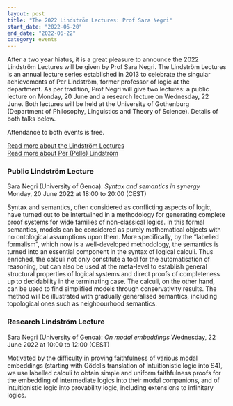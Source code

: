 ```yaml
---
layout: post
title: "The 2022 Lindström Lectures: Prof Sara Negri"
start_date: "2022-06-20"
end_date: "2022-06-22"
category: events
---
```

After a two year hiatus, it is a great pleasure to announce the 2022 Lindström
Lectures will be given by Prof Sara Negri. The Lindström Lectures is an annual
lecture series established in 2013 to celebrate the singular achievements of Per
Lindström, former professor of logic at the department. As per tradition, Prof
Negri will give two lectures: a public lecture on Monday, 20 June and a research
lecture on Wednesday, 22 June. Both lectures will be held at the University of
Gothenburg (Department of Philosophy, Linguistics and Theory of Science).
Details of both talks below.

Attendance to both events is free.

[Read more about the Lindström Lectures](https://www.logic-gu.se/lindstrom-lectures)  
[Read more about Per (Pelle) Lindström](https://www.logic-gu.se/lindstrom-lectures/per-lindstrom)  

### Public Lindström Lecture
Sara Negri (University of Genoa): *Syntax and semantics in synergy*  
Monday, 20 June 2022 at 18:00 to 20:00 (CEST)

Syntax and semantics, often considered as conflicting aspects of logic, have
turned out to be intertwined in a methodology for generating complete proof
systems for wide families of non-classical logics. In this formal semantics,
models can be considered as purely mathematical objects with no ontological
assumptions upon them. More specifically, by the “labelled formalism”, which now
is a well-developed methodology, the semantics is turned into an essential
component in the syntax of logical calculi. Thus enriched, the calculi not only
constitute a tool for the automatisation of reasoning, but can also be used at
the meta-level to establish general structural properties of logical systems and
direct proofs of completeness up to decidability in the terminating case. The
calculi, on the other hand, can be used to find simplified models through
conservativity results. The method will be illustrated with gradually
generalised semantics, including topological ones such as neighbourhood
semantics.

### Research Lindström Lecture
Sara Negri (University of Genoa): *On modal embeddings*
Wednesday, 22 June 2022 at 10:00 to 12:00 (CEST)  

Motivated by the difficulty in proving faithfulness of various modal embeddings
(starting with Gödel’s translation of intuitionistic logic into S4), we use
labelled calculi to obtain simple and uniform faithfulness proofs for the
embedding of intermediate logics into their modal companions, and of
intuitionistic logic into provability logic, including extensions to infinitary
logics.
